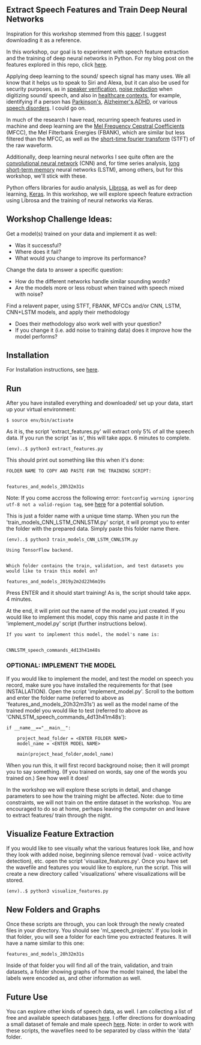 ## Extract Speech Features and Train Deep Neural Networks

Inspiration for this workshop stemmed from this <a href="https://www.researchgate.net/publication/327350843_Dysarthric_Speech_Recognition_Using_Convolutional_LSTM_Neural_Network">paper</a>. I suggest downloading it as a reference.

In this workshop, our goal is to experiment with speech feature extraction and the training of deep neural networks in Python. For my blog post on the features explored in this repo, click <a href="https://a-n-rose.github.io/2019/02/06/python-train-cnn-lstm-speech-features.html">here</a>.

Applying deep learning to the sound/ speech signal has many uses. We all know that it helps us to speak to Siri and Alexa, but it can also be used for security purposes, as in <a href="https://www.isca-speech.org/archive/interspeech_2015/papers/i15_2097.pdf">speaker verification</a>, <a href="https://people.xiph.org/~jm/demo/rnnoise/">noise reduction</a> when digitizing sound/ speech, and also in <a href="https://www.dw.com/en/voice-analysis-an-objective-diagnostic-tool-based-on-flawed-algorithms/a-17187057">healthcare contexts</a>, for example, identifying if a person has <a href="https://reader.elsevier.com/reader/sd/pii/S0952197618302045?token=B98CE82B0BE713AAA0653D37DF51401344710FD653E675D0900D0CE77C54070FD8AFBFBE1FB174169031EF17FCA7232C">Parkinson's</a>, <a href="https://ac.els-cdn.com/S2352872915000160/1-s2.0-S2352872915000160-main.pdf?_tid=d04d9cc3-f992-4820-af98-f083c847c322&acdnat=1549408007_fe358db560e7df5618e8d68875824413">Alzheimer's</a>,<a href="https://www.theverge.com/2014/7/17/5912491/diagnosing-sound-scientists-voice-recordings-Parkinsons-ADHD-Alzheimers">ADHD</a>, or various <a href="https://www.isca-speech.org/archive/Interspeech_2018/pdfs/1351.pdf">speech disorders</a>. I could go on.

In much of the research I have read, recurring speech features used in machine and deep learning are the <a href="http://practicalcryptography.com/miscellaneous/machine-learning/guide-mel-frequency-cepstral-coefficients-mfccs/">Mel Frequency Cepstral Coefficients</a> (MFCC), the Mel Filterbank Energies (FBANK), which are similar but less filtered than the MFCC, as well as the <a href="https://ccrma.stanford.edu/~jos/sasp/Short_Time_Fourier_Transform.html">short-time fourier transform</a> (STFT) of the raw waveform. 

Additionally, deep learning neural networks I see quite often are the <a href="https://ujjwalkarn.me/2016/08/11/intuitive-explanation-convnets/">convolutional neural network</a> (CNN) and, for time series analysis, <a href="http://colah.github.io/posts/2015-08-Understanding-LSTMs/">long short-term memory</a> neural networks (LSTM), among others, but for this workshop, we'll stick with these.

Python offers libraries for audio analysis, <a href="https://librosa.github.io/">Librosa</a>, as well as for deep learning, <a href="https://keras.io/">Keras</a>. In this workshop, we will explore speech feature extraction using Librosa and the training of neural networks via Keras.

## Workshop Challenge Ideas:

Get a model(s) trained on your data and implement it as well:
* Was it successful?
* Where does it fail?
* What would you change to improve its performance?

Change the data to answer a specific question:
* How do the different networks handle similar sounding words?
* Are the models more or less robust when trained with speech mixed with noise?

Find a relavent paper, using STFT, FBANK, MFCCs and/or CNN, LSTM, CNN+LSTM models, and apply their methodology
* Does their methodology also work well with your question?
* If you change it (i.e. add noise to training data) does it improve how the model performs?

## Installation

For Installation instructions, see <a href="https://github.com/a-n-rose/Build-CNN-or-LSTM-or-CNNLSTM-with-speech-features/blob/master/INSTALLATION.md">here</a>.

## Run

After you have installed everything and downloaded/ set up your data, start up your virtual environment:

```
$ source env/bin/activate
```

As it is, the script 'extract_features.py' will extract only 5% of all the speech data. If you run the script 'as is', this will take appx. 6 minutes to complete.

```
(env)..$ python3 extract_features.py
```

This should print out something like this when it's done:

```
FOLDER NAME TO COPY AND PASTE FOR THE TRAINING SCRIPT:


features_and_models_20h32m31s

```

Note: If you come accross the following error: `fontconfig warning ignoring utf-8 not a valid-region tag`, see [here](https://stackoverflow.com/questions/24712158/how-to-solve-imagemagicks-fontconfig-warning-ignoring-utf-8-not-a-valid-regi) for a potential solution.

This is just a folder name with a unique time stamp. When you run the 'train_models_CNN_LSTM_CNNLSTM.py' script, it will prompt you to enter the folder with the prepared data. Simply paste this folder name there.

```
(env)..$ python3 train_models_CNN_LSTM_CNNLSTM.py

Using TensorFlow backend.


Which folder contains the train, validation, and test datasets you would like to train this model on?

features_and_models_2019y2m2d22h6m19s

```

Press ENTER and it should start training! As is, the script should take appx. 4 minutes.

At the end, it will print out the name of the model you just created. If you would like to implement this model, copy this name and paste it in the 'implement_model.py' script (further instructions below).

```
If you want to implement this model, the model's name is:


CNNLSTM_speech_commands_4d13h41m48s

```

### OPTIONAL: IMPLEMENT THE MODEL

If you would like to implement the model, and test the model on speech you record, make sure you have installed the requirements for that (see INSTALLATION). Open the script 'implement_model.py'. Scroll to the bottom and enter the folder name (referred to above as 'features_and_models_20h32m31s') as well as the model name of the trained model you would like to test (referred to above as 'CNNLSTM_speech_commands_4d13h41m48s'):

```
if __name__=="__main__":
    
    project_head_folder = <ENTER FOLDER NAME>
    model_name = <ENTER MODEL NAME>
    
    main(project_head_folder,model_name)

```

When you run this, it will first record background noise; then it will prompt you to say something. (If you trained on words, say one of the words you trained on.) See how well it does!

In the workshop we will explore these scripts in detail, and change parameters to see how the training might be affected. Note: due to time constraints, we will not train on the entire dataset in the workshop. You are encouraged to do so at home, perhaps leaving the computer on and leave to extract features/ train through the night.

## Visualize Feature Extraction

If you would like to see visually what the various features look like, and how they look with added noise, beginning silence removal (vad - voice activity detection), etc. open the script 'visualize_features.py'. Once you have set the wavefile and features you would like to explore, run the script. This will create a new directory called 'visualizations' where visualizations will be stored. 

```
(env)..$ python3 visualize_features.py
```

## New Folders and Graphs

Once these scripts are through, you can look through the newly created files in your directory. You should see 'ml_speech_projects'. If you look in that folder, you will see a folder for each time you extracted features. It will have a name similar to this one:

```
features_and_models_20h32m31s
```

Inside of that folder you will find all of the train, validation, and train datasets, a folder showing graphs of how the model trained, the label the labels were encoded as, and other information as well.


## Future Use

You can explore other kinds of speech data, as well. I am collecting a list of free and available speech databases <a href="https://a-n-rose.github.io/2019/01/06/resources-publicly-available-speech-databases.html">here</a>. I offer directions for downloading a small dataset of female and male speech <a href="https://a-n-rose.github.io/2019/01/31/small-female-male-speech-data.html">here</a>. Note: in order to work with these scripts, the wavefiles need to be separated by class within the 'data' folder.
